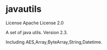 # javautils
License
Apache License 2.0

A set of java utils.
Version 2.3.

Including AES,Array,ByteArray,String,Datetime.
